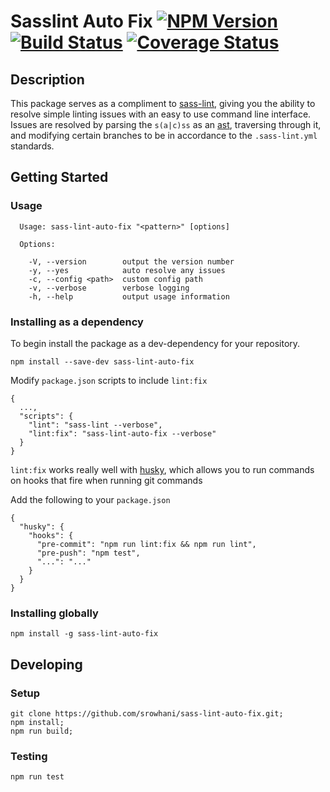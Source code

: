 # Sasslint Auto Fix  [![NPM Version](https://badge.fury.io/js/sass-lint-auto-fix.svg?style=flat)](https://npmjs.org/package/sass-lint-auto-fix) [![Build Status](https://travis-ci.org/srowhani/sass-lint-auto-fix.svg?branch=master)](https://travis-ci.org/srowhani/sass-lint-auto-fix/) [![Coverage Status](https://coveralls.io/repos/github/srowhani/sass-lint-auto-fix/badge.svg?branch=master)](https://coveralls.io/github/srowhani/sass-lint-auto-fix?branch=master)

## Description
This package serves as a compliment to [sass-lint](https://github.com/sasstools/sass-lint), giving you the ability to resolve
simple linting issues with an easy to use command line interface. Issues are resolved by parsing the `s(a|c)ss` as an [ast](https://github.com/tonyganch/gonzales-pe), traversing through it, and modifying certain branches to be in accordance to the `.sass-lint.yml` standards.

## Getting Started

### Usage

```
  Usage: sass-lint-auto-fix "<pattern>" [options]

  Options:

    -V, --version        output the version number
    -y, --yes            auto resolve any issues
    -c, --config <path>  custom config path
    -v, --verbose        verbose logging
    -h, --help           output usage information
```    


### Installing as a dependency

To begin install the package as a dev-dependency for your repository.

```
npm install --save-dev sass-lint-auto-fix
```

Modify `package.json` scripts to include `lint:fix`

```
{
  ...,
  "scripts": {
    "lint": "sass-lint --verbose",
    "lint:fix": "sass-lint-auto-fix --verbose"
  }
}
```

`lint:fix` works really well with [husky](https://github.com/typicode/husky), which allows you to run commands on hooks that fire when 
running git commands

Add the following to your `package.json`
```
{
  "husky": {
    "hooks": {
      "pre-commit": "npm run lint:fix && npm run lint",
      "pre-push": "npm test",
      "...": "..."
    }
  }
}
```

### Installing globally

```
npm install -g sass-lint-auto-fix
```

## Developing

### Setup
```
git clone https://github.com/srowhani/sass-lint-auto-fix.git;
npm install;
npm run build;
```
### Testing

```
npm run test
```

